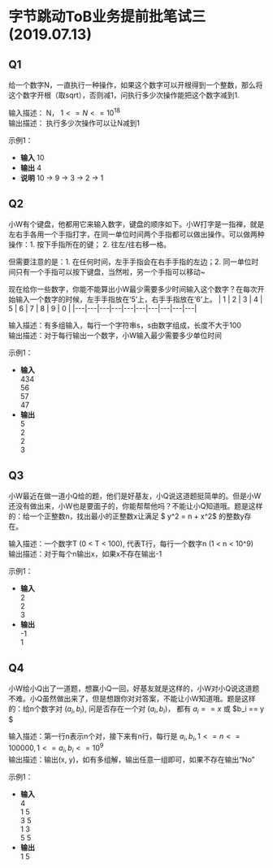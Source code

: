 # 字节跳动ToB业务提前批笔试三(2019.07.13)
## Q1
给一个数字N，一直执行一种操作，如果这个数字可以开根得到一个整数，那么将这个数字开根（取sqrt），否则减1，问执行多少次操作能把这个数字减到1. 

输入描述： N， $1 <= N <= 10^18$  
输出描述： 执行多少次操作可以让N减到1  

示例1：  
* __输入__ 10
* __输出__ 4
* __说明__ 10 -> 9 -> 3 -> 2 -> 1

## Q2
小W有个键盘，他都用它来输入数字，键盘的顺序如下。小W打字是一指禅，就是左右手各用一个手指打字，在同一单位时间两个手指都可以做出操作。可以做两种操作：1. 按下手指所在的键； 2. 往左/往右移一格。

但需要注意的是：1. 在任何时间，左手手指会在右手手指的左边；2. 同一单位时间只有一个手指可以按下键盘，当然啦，另一个手指可以移动~  

现在给你一些数字，你能不能算出小W最少需要多少时间输入这个数字？在每次开始输入一个数字的时候，左手手指放在‘5’上，右手手指放在‘6’上。
| 1 | 2 | 3 | 4 | 5 | 6 | 7 | 8 | 9 | 0 |
|---|---|---|---|---|---|---|---|---|---|


输入描述：有多组输入，每行一个字符串s，s由数字组成，长度不大于100  
输出描述：对于每行输出一个数字，小W输入最少需要多少单位时间  

示例1：  
* __输入__  
434  
56  
57  
47
* __输出__   
5  
2  
2  
3

## Q3
小W最近在做一道小Q给的题，他们是好基友，小Q说这道题挺简单的。但是小W还没有做出来，小W也是要面子的，你能帮帮他吗？不能让小Q知道哦。题是这样的：给一个正整数n，找出最小的正整数x让满足 $ y^2 = n + x^2$ 的整数y存在。  

输入描述：一个数字T (0 < T < 100), 代表T行，每行一个数字n (1 < n < 10^9)  
输出描述：对于每个n输出x，如果x不存在输出-1  

示例1：  
* __输入__  
2  
2  
3  
* __输出__  
-1  
1  

## Q4
小W给小Q出了一道题，想赢小Q一回，好基友就是这样的，小W对小Q说这道题不难。小Q虽然做出来了，但是想跟你对对答案，不能让小W知道哦。题是这样的：给n个数字对 $(a_i, b_i)$, 问是否存在一个对 $(a_i, b_i)$， 都有 $a_i == x$ 或 $b_i == y $  

输入描述：第一行n表示n个对，接下来有n行，每行是 $a_i, b_i, 1 <= n <= 100000, 1 <= a_i, b_i <= 10^9$  
输出描述：输出(x, y)，如有多组解，输出任意一组即可，如果不存在输出“No”  

示例1：  
* __输入__  
4  
1 5  
3 5  
1 3  
5 5  
* __输出__  
1 5